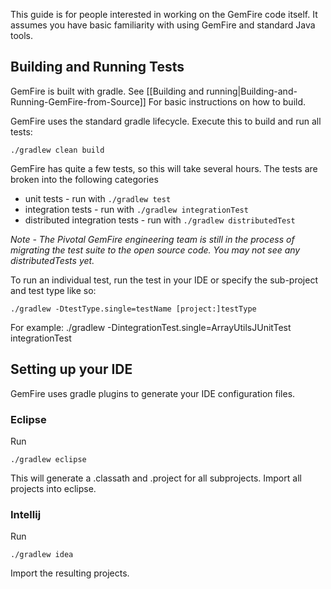 This guide is for people interested in working on the GemFire code itself. It assumes you have basic familiarity with using GemFire and standard Java tools.

## Building and Running Tests

GemFire is built with gradle. See [[Building and running|Building-and-Running-GemFire-from-Source]] For basic instructions on how to build.

GemFire uses the standard gradle lifecycle. Execute this to build and run all tests:

    ./gradlew clean build

GemFire has quite a few tests, so this will take several hours.  The tests are broken into the following categories

* unit tests - run with `./gradlew test`
* integration tests - run with `./gradlew integrationTest`
* distributed integration tests  - run with `./gradlew distributedTest`

_Note - The Pivotal GemFire engineering team is still in the process of migrating the test suite to the open source code. You may not see any distributedTests yet._

To run an individual test, run the test in your IDE or specify the sub-project and test type like so:

    ./gradlew -DtestType.single=testName [project:]testType

For example:
    ./gradlew -DintegrationTest.single=ArrayUtilsJUnitTest integrationTest

## Setting up your IDE
GemFire uses gradle plugins to generate your IDE configuration files.

### Eclipse
Run 

    ./gradlew eclipse

This will generate a .classath and .project for all subprojects. Import all projects into eclipse.

### Intellij

Run

    ./gradlew idea

Import the resulting projects.
